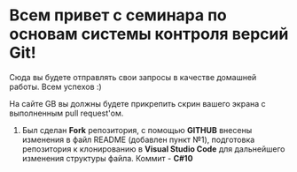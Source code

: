 # Всем привет с семинара по основам системы контроля версий Git!

Сюда вы будете отправлять свои запросы в качестве домашней работы. Всем успехов :)

На сайте GB вы должны будете прикрепить скрин вашего экрана с выполненным pull request'ом.

1. Был сделан **Fork** репозитория, с помощью **GITHUB** внесены изменения в файл README (добавлен пункт №1), подготовка репозитория к клонированию в **Visual Studio Code** для дальнейшего изменения структуры файла. Коммит - **С#10** 

